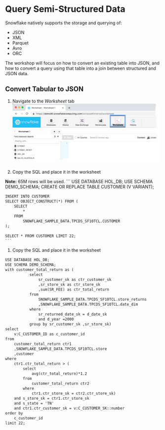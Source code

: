 # Query Semi-Structured Data

Snowflake natively supports the storage and querying of:
-  JSON
-  XML
-  Parquet
-  Avro
-  ORC

The workshop will focus on how to convert an existing table into JSON, and how to convert a query using that table into a join between structured and JSON data.

## Convert Tabular to JSON

1.  Navigate to the *Worksheet* tab
![alt-text](../../images/query/Query-Worksheets-tab.png)

1.  Copy the SQL and place it in the worksheet

**Note:** 65M rows will be used.
    ```
    USE DATABASE HOL_DB;
    USE SCHEMA DEMO_SCHEMA;
    CREATE OR REPLACE TABLE CUSTOMER (V VARIANT);
    
    INSERT INTO CUSTOMER
    SELECT OBJECT_CONSTRUCT(*) FROM (
        SELECT 
            * 
        FROM
            SNOWFLAKE_SAMPLE_DATA.TPCDS_SF10TCL.CUSTOMER
    );

    SELECT * FROM CUSTOMER LIMIT 22;
    ```

1.  Copy the SQL and place it in the worksheet
```
USE DATABASE HOL_DB;
USE SCHEMA DEMO_SCHEMA;
with customer_total_return as (
           select 
               sr_customer_sk as ctr_customer_sk     
               ,sr_store_sk as ctr_store_sk 
               ,sum(SR_FEE) as ctr_total_return 
           from 
               SNOWFLAKE_SAMPLE_DATA.TPCDS_SF10TCL.store_returns 
               ,SNOWFLAKE_SAMPLE_DATA.TPCDS_SF10TCL.date_dim 
           where 
               sr_returned_date_sk = d_date_sk 
               and d_year =2000 
           group by sr_customer_sk ,sr_store_sk)
select  
    v:C_CUSTOMER_ID as c_customer_id
from 
    customer_total_return ctr1
    ,SNOWFLAKE_SAMPLE_DATA.TPCDS_SF10TCL.store
    ,customer
where 
    ctr1.ctr_total_return > (
        select 
            avg(ctr_total_return)*1.2
        from 
            customer_total_return ctr2
        where 
            ctr1.ctr_store_sk = ctr2.ctr_store_sk)
    and s_store_sk = ctr1.ctr_store_sk
    and s_state = 'TN'
    and ctr1.ctr_customer_sk = v:C_CUSTOMER_SK::number
order by 
    c_customer_id
limit 22;
```

